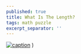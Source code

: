 ```yaml
---
published: true
title: What Is The Length?
tags: math puzzle
excerpt_separator: ''
---
```

[![caption](https://img.youtube.com/vi/kfijuP5HDjU/0.jpg)](https://www.youtube.com/watch?v=kfijuP5HDjU)
)